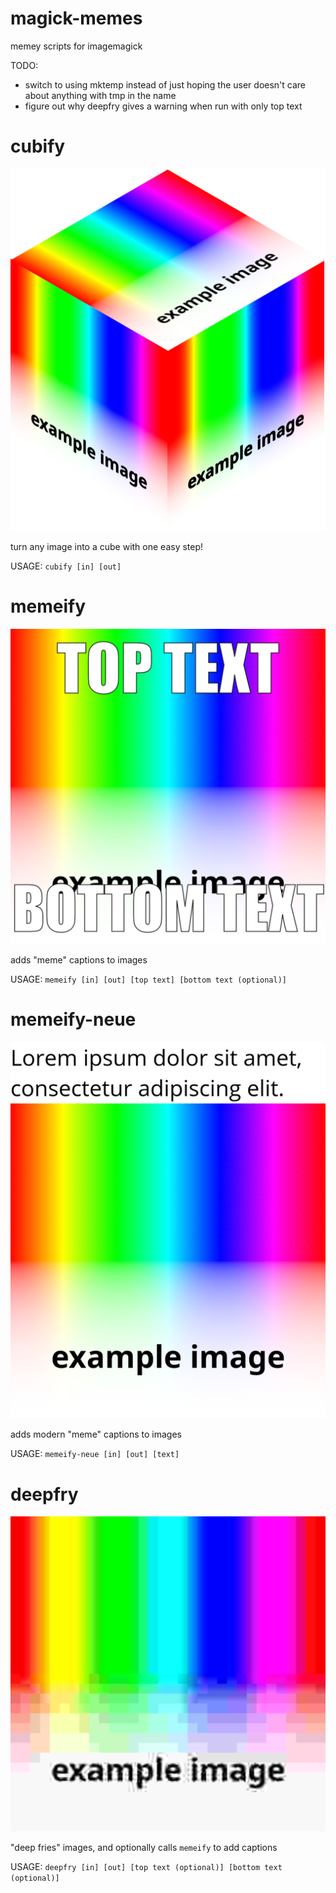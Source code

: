 # magick-memes
memey scripts for imagemagick

TODO:
- switch to using mktemp instead of just hoping the user doesn't care about anything with tmp in the name
- figure out why deepfry gives a warning when run with only top text

# cubify
![cubify](images/cubify.png)

turn any image into a cube with one easy step!

USAGE: `cubify [in] [out]`

# memeify 
![memeify](images/memeify.png)

adds "meme" captions to images

USAGE: `memeify [in] [out] [top text] [bottom text (optional)]`

# memeify-neue
![memeify-neue](images/neue.png)

adds modern "meme" captions to images

USAGE: `memeify-neue [in] [out] [text]`

# deepfry
![deepfry](images/deepfry.png)

"deep fries" images, and optionally calls `memeify` to add captions

USAGE: `deepfry [in] [out] [top text (optional)] [bottom text (optional)]`
